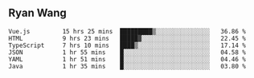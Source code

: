 ## Ryan Wang

<!--START_SECTION:waka-->

```text
Vue.js         15 hrs 25 mins  █████████▒░░░░░░░░░░░░░░░   36.86 %
HTML           9 hrs 23 mins   █████▓░░░░░░░░░░░░░░░░░░░   22.45 %
TypeScript     7 hrs 10 mins   ████▒░░░░░░░░░░░░░░░░░░░░   17.14 %
JSON           1 hr 55 mins    █░░░░░░░░░░░░░░░░░░░░░░░░   04.58 %
YAML           1 hr 51 mins    █░░░░░░░░░░░░░░░░░░░░░░░░   04.46 %
Java           1 hr 35 mins    █░░░░░░░░░░░░░░░░░░░░░░░░   03.80 %
```

<!--END_SECTION:waka-->
